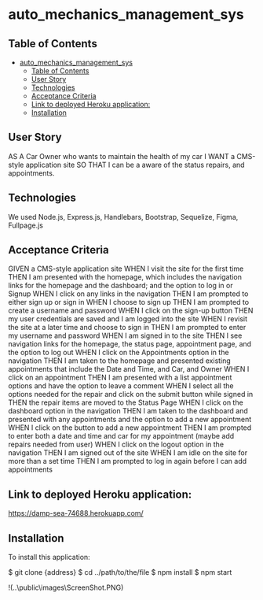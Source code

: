 # auto_mechanics_management_sys

## Table of Contents
- [auto_mechanics_management_sys](#auto_mechanics_management_sys)
  - [Table of Contents](#table-of-contents)
  - [User Story](#user-story)
  - [Technologies](#technologies)
  - [Acceptance Criteria](#acceptance-criteria)
  - [Link to deployed Heroku application:](#link-to-deployed-heroku-application)
  - [Installation](#installation)

## User Story
AS A Car Owner who wants to maintain the health of my car
I WANT a CMS-style application site
SO THAT I can be a aware of the status repairs, and appointments.

## Technologies
We used Node.js, Express.js, Handlebars, Bootstrap, Sequelize, Figma, Fullpage.js

## Acceptance Criteria
GIVEN a CMS-style application site
WHEN I visit the site for the first time
THEN I am presented with the homepage, which includes the navigation links for the homepage and the dashboard; and the option to log in or Signup
WHEN I click on any links in the navigation
THEN I am prompted to either sign up or sign in
WHEN I choose to sign up
THEN I am prompted to create a username and password
WHEN I click on the sign-up button
THEN my user credentials are saved and I am logged into the site
WHEN I revisit the site at a later time and choose to sign in
THEN I am prompted to enter my username and password
WHEN I am signed in to the site
THEN I see navigation links for the homepage, the status page, appointment page, and the option to log out
WHEN I click on the Appointments option in the navigation
THEN I am taken to the homepage and presented existing appointments that include the Date and Time, and Car, and Owner
WHEN I click on an appointment
THEN I am presented with a list appointment options and have the option to leave a comment
WHEN I select all the options needed for the repair and click on the submit button while signed in
THEN the repair items are moved to the Status Page 
WHEN I click on the dashboard option in the navigation
THEN I am taken to the dashboard and presented with any appointments and the option to add a new appointment
WHEN I click on the button to add a new appointment
THEN I am prompted to enter both a date and time and car for my appointment (maybe add repairs needed from user)
WHEN I click on the logout option in the navigation
THEN I am signed out of the site
WHEN I am idle on the site for more than a set time
THEN  I am prompted to log in again before I can add appointments

## Link to deployed Heroku application:
https://damp-sea-74688.herokuapp.com/

## Installation

To install this application: 

$ git clone {address}
$ cd ../path/to/the/file
$ npm install
$ npm start

!(..\public\images\ScreenShot.PNG)


